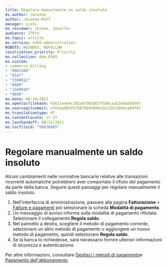 ```yaml
---
title: Regolare manualmente un saldo insoluto
ms.author: cmcatee
author: cmcatee-MSFT
manager: scotv
ms.reviewer: jkinma, jmueller
audience: ITPro
ms.topic: article
ms.service: o365-administration
ROBOTS: NOINDEX, NOFOLLOW
localization_priority: Priority
ms.collection: Adm_O365
ms.custom:
- commerce_billing
- "9001506"
- "9147"
- "1500012"
- "9689"
- "1500018"
- "9690"
ms.date: 08/10/2021
ms.openlocfilehash: 65621eae4c201a07983853f589caa5169a85660f
ms.sourcegitcommit: e781da003fb7b878854846cbe12b13b9dca8df92
ms.translationtype: HT
ms.contentlocale: it-IT
ms.lasthandoff: 08/31/2021
ms.locfileid: "58836685"
---
```

# <a name="manually-pay-an-outstanding-balance"></a>Regolare manualmente un saldo insoluto

Alcuni cambiamenti nelle normative bancarie relative alle transazioni ricorrenti automatiche potrebbero aver comportato il rifiuto del pagamento da parte della banca. Seguire questi passaggi per regolare manualmente il saldo insoluto.

1. Nell'interfaccia di amministrazione, passare alla pagina **Fatturazione** > [Fatture e pagamenti](https://go.microsoft.com/fwlink/p/?linkid=2018806) poi selezionare la scheda **Modalità di pagamento**.
2. Un messaggio di avviso informa sulla modalità di pagamento rifiutata. Selezionare il collegamento **Regola saldo**.
3. Nel pannello a destra, scegliere il metodo di pagamento corrente, selezionare un altro metodo di pagamento o aggiungere un nuovo metodo di pagamento, quindi selezionare **Regola saldo**.
4. Se la banca lo richiedesse, sarà necessario fornire ulteriori informazioni di sicurezza e autenticazione.

Per altre informazioni, consultare [Gestisci i metodi di pagamento](https://docs.microsoft.com/microsoft-365/commerce/billing-and-payments/manage-payment-methods)e [Pagamento dell'abbonamento](https://docs.microsoft.com/microsoft-365/commerce/billing-and-payments/pay-for-your-subscription).
